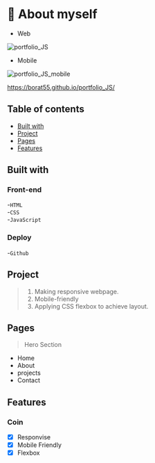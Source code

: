 # 📜 About myself

- Web

![portfolio_JS](https://github.com/borat55/portfolio_JS/assets/86196159/e6b124bb-ea77-4cd2-9477-5061ed7f1d97)


- Mobile

![portfolio_JS_mobile](https://github.com/borat55/portfolio_JS/assets/86196159/03795396-e978-4e4e-8d78-5540b954a983)

https://borat55.github.io/portfolio_JS/

## Table of contents

- [Built with](#built-with)
- [Project](#project)
- [Pages](#pages)
- [Features](#features)

## Built with

### Front-end

-`HTML`<br /> -`CSS`<br /> -`JavaScript`<br />

### Deploy

-`Github`

## Project

> 1. Making responsive webpage.
> 2. Mobile-friendly
> 3. Applying CSS flexbox to achieve layout.

## Pages

> Hero Section

- Home
- About
- projects
- Contact

## Features

### Coin

- [x] Responvise
- [x] Mobile Friendly
- [x] Flexbox
